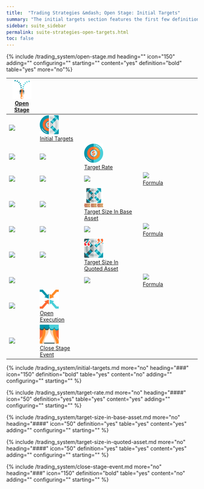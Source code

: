 ```yaml
---
title:  "Trading Strategies &mdash; Open Stage: Initial Targets"
summary: "The initial targets section features the first few definitions required to open a position: the definition of target rate and the target size."
sidebar: suite_sidebar
permalink: suite-strategies-open-targets.html
toc: false
---
```


{% include /trading_system/open-stage.md heading="" icon="150" adding="" configuring="" starting="" content="yes" definition="bold" table="yes" more="no"%}

<table class='hierarchyTable'><thead><tr><th><a href='#open-stage' data-toggle='tooltip' data-original-title='{{site.data.trading_system.open_stage}}'><img src='images/icons/nodes/png50/open-stage.png' /><br />Open Stage</a></th><th></th><th></th><th></th><th></th><th></th><th></th><th></th><th></th><th></th></tr></thead><tbody>
<tr><td><img src='images/icons/various/png/tree-connector-fork.png' /></td><td><a href='#initial-targets' data-toggle='tooltip' data-original-title='{{site.data.trading_system.initial_targets}}'><img src='images/icons/nodes/png50/initial-targets.png' /><br />Initial Targets</a></td><td></td><td></td><td></td><td></td><td></td><td></td><td></td><td></td></tr>
<tr><td><img src='images/icons/various/png/tree-connector-line.png' /></td><td><img src='images/icons/various/png/tree-connector-fork.png' /></td><td><a href='#target-rate' data-toggle='tooltip' data-original-title='{{site.data.trading_system.target_rate}}'><img src='images/icons/nodes/png50/target-rate.png' /><br />Target Rate</a></td><td></td><td></td><td></td><td></td><td></td><td></td><td></td></tr>
<tr><td><img src='images/icons/various/png/tree-connector-line.png' /></td><td><img src='images/icons/various/png/tree-connector-line.png' /></td><td><img src='images/icons/various/png/tree-connector-elbow.png' /></td><td><a href='#formula' data-toggle='tooltip' data-original-title='{{site.data.trading_system.formula}}'><img src='images/icons/nodes/png50/formula.png' /><br />Formula</a></td><td></td><td></td><td></td><td></td><td></td><td></td></tr>
<tr><td><img src='images/icons/various/png/tree-connector-line.png' /></td><td><img src='images/icons/various/png/tree-connector-fork.png' /></td><td><a href='#target-size-in-base-asset' data-toggle='tooltip' data-original-title='{{site.data.trading_system.target_size_in_base_asset}}'><img src='images/icons/nodes/png50/target-size-in-base-asset.png' /><br />Target Size In Base Asset</a></td><td></td><td></td><td></td><td></td><td></td><td></td><td></td></tr>
<tr><td><img src='images/icons/various/png/tree-connector-line.png' /></td><td><img src='images/icons/various/png/tree-connector-line.png' /></td><td><img src='images/icons/various/png/tree-connector-elbow.png' /></td><td><a href='#formula' data-toggle='tooltip' data-original-title='{{site.data.trading_system.formula}}'><img src='images/icons/nodes/png50/formula.png' /><br />Formula</a></td><td></td><td></td><td></td><td></td><td></td><td></td></tr>
<tr><td><img src='images/icons/various/png/tree-connector-line.png' /></td><td><img src='images/icons/various/png/tree-connector-elbow.png' /></td><td><a href='#target-size-in-quoted-asset' data-toggle='tooltip' data-original-title='{{site.data.trading_system.target_size_in_quoted_asset}}'><img src='images/icons/nodes/png50/target-size-in-quoted-asset.png' /><br />Target Size In Quoted Asset</a></td><td></td><td></td><td></td><td></td><td></td><td></td><td></td></tr>
<tr><td><img src='images/icons/various/png/tree-connector-line.png' /></td><td></td><td><img src='images/icons/various/png/tree-connector-elbow.png' /></td><td><a href='#formula' data-toggle='tooltip' data-original-title='{{site.data.trading_system.formula}}'><img src='images/icons/nodes/png50/formula.png' /><br />Formula</a></td><td></td><td></td><td></td><td></td><td></td><td></td></tr>
<tr><td><img src='images/icons/various/png/tree-connector-fork.png' /></td><td><a href='#open-execution' data-toggle='tooltip' data-original-title='{{site.data.trading_system.open_execution}}'><img src='images/icons/nodes/png50/open-execution.png' /><br />Open Execution</a></td><td></td><td></td><td></td><td></td><td></td><td></td><td></td><td></td></tr>
<tr><td><img src='images/icons/various/png/tree-connector-elbow.png' /></td><td><a href='#close-stage-event' data-toggle='tooltip' data-original-title='{{site.data.trading_system.close_stage_event}}'><img src='images/icons/nodes/png50/close-stage-event.png' /><br />Close Stage Event</a></td><td></td><td></td><td></td><td></td><td></td><td></td><td></td><td></td></tr></tbody></table>


{% include /trading_system/initial-targets.md more="no" heading="###" icon="150" definition="bold" table="yes" content="no" adding="" configuring="" starting="" %}

{% include /trading_system/target-rate.md more="no" heading="####" icon="50" definition="yes" table="yes" content="yes" adding="" configuring="" starting="" %}

{% include /trading_system/target-size-in-base-asset.md more="no" heading="####" icon="50" definition="yes" table="yes" content="yes" adding="" configuring="" starting="" %}

{% include /trading_system/target-size-in-quoted-asset.md more="no" heading="####" icon="50" definition="yes" table="yes" content="yes" adding="" configuring="" starting="" %}

{% include /trading_system/close-stage-event.md more="no" heading="###" icon="150" definition="bold" table="yes" content="no" adding="" configuring="" starting="" %}
